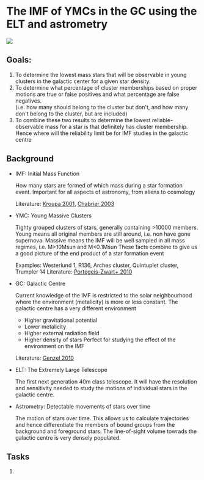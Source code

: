 # The IMF of YMCs in the GC using the ELT and astrometry

![](https://images.app.goo.gl/TUs6iyE1VGBjiiQp9)

## Goals: 
1. To determine the lowest mass stars that will be observable in young clusters
   in the galactic center for a given star density.
2. To determine what percentage of cluster memberships based on proper motions 
   are true or false positives and what percentage are false negatives.  
   (i.e. how many should belong to the cluster but don't, and how many don't
   belong to the cluster, but are included)
3. To combine these two results to determine the lowest reliable-observable mass
   for a star is that definitely has cluster membership. Hence where will the
   reliability limit be for IMF studies in the galactic centre
 
## Background
* IMF: Initial Mass Function
  
  How many stars are formed of which mass during a star formation event. 
  Important for all aspects of astronomy, from aliens to cosmology 
  
  Literature: 
  [Kroupa 2001](https://arxiv.org/abs/astro-ph/0102155), 
  [Chabrier 2003](https://arxiv.org/abs/astro-ph/0304382)
   
* YMC: Young Massive Clusters

  Tighty grouped clusters of stars, generally containing >10000 members. 
  Young means all original members are still around, i.e. non have gone supernova.
  Massive means the IMF will be well sampled in all mass regimes, i.e. M>10Msun and M<0.1Msun
  These facts combine to give us a good picture of the end product of a star formation event
  
  Examples: Westerlund 1, R136, Arches cluster, Quintuplet cluster, Trumpler 14
  Literature: 
  [Portegeis-Zwart+ 2010](https://arxiv.org/abs/1002.1961)

* GC: Galactic Centre

  Current knowledge of the IMF is restricted to the solar neighbourhood where
  the environment (metalicity) is more or less constant. 
  The galactic centre has a very different environment
  - Higher gravitational potential
  - Lower metalicity
  - Higher external radiation field
  - Higher density of stars
  Perfect for studying the effect of the environment on the IMF
  
  Literature: 
  [Genzel 2010](https://arxiv.org/abs/1006.0064)
  

* ELT: The Extremely Large Telescope

  The first next generation 40m class telescope.
  It will have the resolution and sensitivity needed to study the motions of 
  individual stars in the galactic centre.

* Astrometry: Detectable movements of stars over time

  The motion of stars over time. This allows us to calculate trajectories and 
  hence differentiate the members of bound groups from the background and 
  foreground stars.
  The line-of-sight volume towrads the galactic centre is very densely populated.
  
  
## Tasks
 1.  

